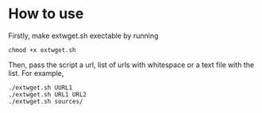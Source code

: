 # How to use
Firstly, make extwget.sh exectable by running
```console
chmod +x extwget.sh
```
Then, pass the script a url, list of urls with whitespace or a text file with the list. For example,
```console
./extwget.sh UURL1
./extwget.sh URL1 URL2
./extwget.sh sources/
```
